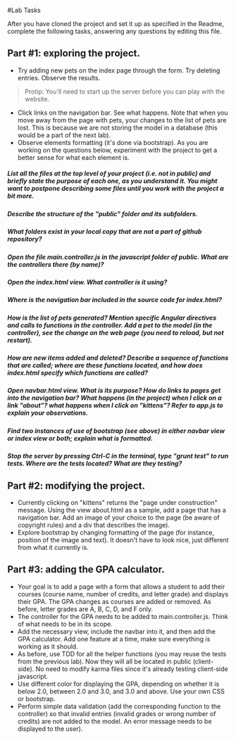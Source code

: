 #Lab Tasks

After you have cloned the project and set it up as specified in the Readme, complete the following tasks, answering any
questions by editing this file. 

## Part #1: exploring the project.

- Try adding new pets on the index page through the form. Try deleting entries. Observe the results. 

> Protip: You'll need to start up the server before you can play with the website.

- Click links on the navigation bar. See what happens. Note that when you move away from the page with pets, your changes to the list of pets are lost. This is because we are not storing the model in a database (this would be a part of the next lab). 
- Observe elements formatting (it's done via bootstrap). As you are working on the questions below, experiment with the project to get a better sense for what each element is. 

##### List all the files at the top level of your project (i.e. not in public) and briefly state the purpose of each one, as you understand it. You might want to postpone describing some files until you work with the project a bit more. 
##### Describe the structure of the "public" folder and its subfolders. 
##### What folders exist in your local copy that are not a part of github repository? 
##### Open the file main.controller.js in the javascript folder of public. What are the controllers there (by name)? 
##### Open the index.html view. What controller is it using? 
##### Where is the navigation bar included in the source code for index.html? 
##### How is the list of pets generated? Mention specific Angular directives and calls to functions in the controller. Add a pet to the model (in the controller), see the change on the web page (you need to reload, but not restart). 
##### How are new items added and deleted? Describe a sequence of functions that are called; where are these functions located, and how does index.html specify which functions are called? 
##### Open navbar.html view. What is its purpose? How do links to pages get into the navigation bar? What happens (in the project) when I click on a link "about"? what happens when I click on "kittens"? Refer to app.js to explain your observations. 
##### Find two instances of use of bootstrap (see above) in either navbar view or index view or both; explain what is formatted. 
##### Stop the server by pressing Ctrl-C in the terminal, type "grunt test" to run tests. Where are the tests located? What are they testing? 

## Part #2: modifying the project.

- Currently clicking on "kittens" returns the "page under construction" message. Using the view about.html as a sample, add a page that has a navigation bar. Add an image of your choice to the page (be aware of copyright rules) and a div that describes the image). 
- Explore bootstrap by changing formatting of the page (for instance, position of the image and text). It doesn't have to look nice, just different from what it currently is. 

## Part #3: adding the GPA calculator.
- Your goal is to add a page with a form that allows a student to add their courses (course name, number of credits, and letter grade) and displays their GPA. The GPA changes as courses are added or removed. As before, letter grades are A, B, C, D, and F only. 
- The controller for the GPA needs to be added to main.controller.js. Think of what needs to be in its scope. 
- Add the necessary view, include the navbar into it, and then add the GPA calculator. Add one feature at a time, make sure everything is working as it should. 
- As before, use TDD for all the helper functions (you may reuse the tests from the previous lab). Now they will all be located in public (client-side). No need to modify karma files since it's already testing client-side javascript. 
- Use different color for displaying the GPA, depending on whether it is below 2.0, between 2.0 and 3.0, and 3.0 and above. Use your own CSS or bootstrap. 
- Perform simple data validation (add the corresponding function to the controller) so that invalid entries (invalid grades or wrong number of credits) are not added to the model. An error message needs to be displayed to the user). 


